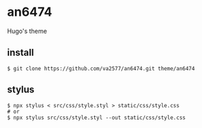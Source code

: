 # an6474

Hugo's theme

## install

```
$ git clone https://github.com/va2577/an6474.git theme/an6474
```

## stylus

```
$ npx stylus < src/css/style.styl > static/css/style.css
# or
$ npx stylus src/css/style.styl --out static/css/style.css
```
